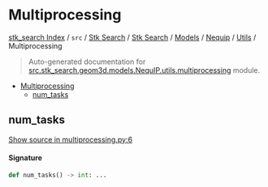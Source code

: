 # Multiprocessing

[stk_search Index](../../../../../../README.md#stk_search-index) / `src` / [Stk Search](../../../../index.md#stk-search) / [Stk Search](../../../../index.md#stk-search) / [Models](../../index.md#models) / [Nequip](../index.md#nequip) / [Utils](./index.md#utils) / Multiprocessing

> Auto-generated documentation for [src.stk_search.geom3d.models.NequIP.utils.multiprocessing](https://github.com/mohammedazzouzi15/STK_search/blob/main/src/stk_search/geom3d/models/NequIP/utils/multiprocessing.py) module.

- [Multiprocessing](#multiprocessing)
  - [num_tasks](#num_tasks)

## num_tasks

[Show source in multiprocessing.py:6](https://github.com/mohammedazzouzi15/STK_search/blob/main/src/stk_search/geom3d/models/NequIP/utils/multiprocessing.py#L6)

#### Signature

```python
def num_tasks() -> int: ...
```